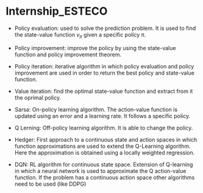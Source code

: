 # Internship_ESTECO

* Policy evaluation: used to solve the prediction problem. It is used to find the state-value function $v_{\pi}$ given a specific policy π.

* Policy improvement: improve the policy by using the state-value function and policy improvement theorem.

* Policy iteration: iterative algorithm in which policy evaluation and policy improvement are used in order to return the best policy and state-value function.

* Value iteration: find the optimal state-value function and extract from it the oprimal policy.

* Sarsa: On-policy learning algorithm. The action-value function is updated using an error and a learning rate. It follows a specific policy.

* Q Lerning: Off-policy learning algorithm. It is able to change the policy.

* Hedger: First approach to a continuous state and action spaces in which function approximations are used to extend the Q-Learning algorithm. Here the approximation is obtained using a locally weighted regression.

* DQN: RL algorithm for continuous state space. Extension of Q-learning in which a neural network is used to approximate the Q action-value function. If the problem has a continuous action space other algorithms need to be used (like DDPG) 

